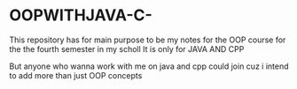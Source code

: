 # OOPWITHJAVA-C-
This repository has for main purpose to be my notes for the OOP course for the the fourth semester in my scholl 
It is only for JAVA AND CPP

But anyone who wanna work with me on java and cpp could join cuz i intend to add more than just OOP concepts 
